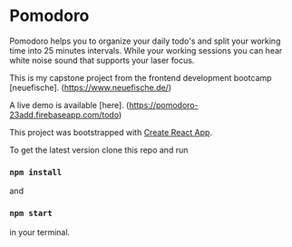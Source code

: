 # Pomodoro

Pomodoro helps you to organize your daily todo's and split your working time into 25 minutes intervals. While your working sessions you can hear white noise sound that supports your laser focus.

This is my capstone project from the frontend development bootcamp [neuefische]. (https://www.neuefische.de/)

A live demo is available [here]. (https://pomodoro-23add.firebaseapp.com/todo)

This project was bootstrapped with [Create React App](https://github.com/facebook/create-react-app).

To get the latest version clone this repo and run

### `npm install`

and

### `npm start`

in your terminal.
